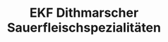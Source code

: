 ---
title: "EKF Dithmarscher Sauerfleischspezialitäten"
url: /frestedt/ekf-dithmarscher-sauerfleischspezialitaeten/
shop: Metzgerei
---